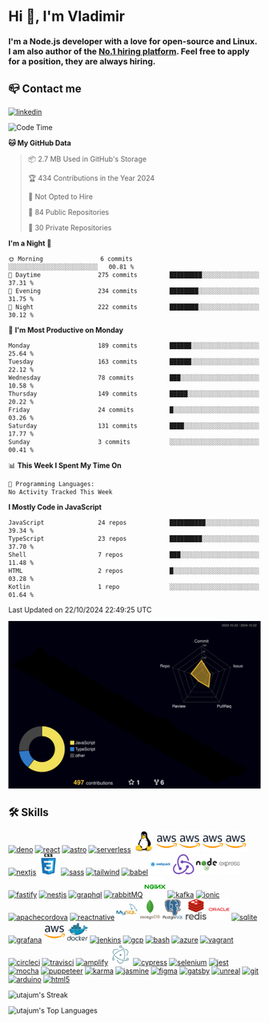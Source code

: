 

<!-- <a href="https://github.com/utajum" target="_blank">
<img height="200" align="center" src="https://github-readme-stats.vercel.app/api?username=utajum&count_private=true&theme=radical" />
</a> -->

<h1>Hi 👋, I'm Vladimir</h1>

<h3>I'm a Node.js developer with a love for open-source and Linux. I am also author of the <a href="https://elevatech.xyz/" target="_blank">No.1 hiring platform</a>. Feel free to apply for a position, they are always hiring.</h3>


<h2>📪 Contact me</h2>
<p>
<a target="_blank" href="https://www.linkedin.com/in/vladdimir/" target="_blank" style="display: inline-block;">
<img src="https://img.shields.io/badge/linkedin-logo?style=for-the-badge&logo=linkedin&logoColor=white&color=%230a77b6" alt="linkedin" />
</a>    
</p>



<!--START_SECTION:waka-->
![Code Time](http://img.shields.io/badge/Code%20Time-0%20secs-blue)

**🐱 My GitHub Data** 

> 📦 2.7 MB Used in GitHub's Storage 
 > 
> 🏆 434 Contributions in the Year 2024
 > 
> 🚫 Not Opted to Hire
 > 
> 📜 84 Public Repositories 
 > 
> 🔑 30 Private Repositories 
 > 
**I'm a Night 🦉** 

```text
🌞 Morning                6 commits           ░░░░░░░░░░░░░░░░░░░░░░░░░   00.81 % 
🌆 Daytime                275 commits         █████████░░░░░░░░░░░░░░░░   37.31 % 
🌃 Evening                234 commits         ████████░░░░░░░░░░░░░░░░░   31.75 % 
🌙 Night                  222 commits         ████████░░░░░░░░░░░░░░░░░   30.12 % 
```
📅 **I'm Most Productive on Monday** 

```text
Monday                   189 commits         ██████░░░░░░░░░░░░░░░░░░░   25.64 % 
Tuesday                  163 commits         ██████░░░░░░░░░░░░░░░░░░░   22.12 % 
Wednesday                78 commits          ███░░░░░░░░░░░░░░░░░░░░░░   10.58 % 
Thursday                 149 commits         █████░░░░░░░░░░░░░░░░░░░░   20.22 % 
Friday                   24 commits          █░░░░░░░░░░░░░░░░░░░░░░░░   03.26 % 
Saturday                 131 commits         ████░░░░░░░░░░░░░░░░░░░░░   17.77 % 
Sunday                   3 commits           ░░░░░░░░░░░░░░░░░░░░░░░░░   00.41 % 
```


📊 **This Week I Spent My Time On** 

```text
💬 Programming Languages: 
No Activity Tracked This Week
```

**I Mostly Code in JavaScript** 

```text
JavaScript               24 repos            ██████████░░░░░░░░░░░░░░░   39.34 % 
TypeScript               23 repos            █████████░░░░░░░░░░░░░░░░   37.70 % 
Shell                    7 repos             ███░░░░░░░░░░░░░░░░░░░░░░   11.48 % 
HTML                     2 repos             █░░░░░░░░░░░░░░░░░░░░░░░░   03.28 % 
Kotlin                   1 repo              ░░░░░░░░░░░░░░░░░░░░░░░░░   01.64 % 
```




 Last Updated on 22/10/2024 22:49:25 UTC
<!--END_SECTION:waka-->

![](./profile-3d-contrib/profile-night-rainbow.svg)


<h2>🛠 Skills</h2>
<p>


<a target="_blank" href="https://deno.land/" target="_blank" style="display: inline-block;">
<img src="https://deno.land/logo.svg" alt="deno" width="42" height="42" />
</a>


<a target="_blank" href="https://reactjs.org/" target="_blank" style="display: inline-block;">
<img src="https://raw.githubusercontent.com/danielcranney/readme-generator/main/public/icons/skills/react-colored.svg" alt="react" width="42" height="42" />
</a>

<a target="_blank" href="https://astro.build/" target="_blank" style="display: inline-block;">
<img src="https://astro.build/assets/press/astro-icon-light-gradient.svg" alt="astro" width="42" height="42" />
</a>


<a target="_blank" href="https://www.serverless.com/" target="_blank" style="display: inline-block;">
<img src="https://www.vectorlogo.zone/logos/serverless/serverless-icon.svg" alt="serverless" width="42" height="42" />
</a>

<a target="_blank" href="https://www.linux.org/" target="_blank" style="display: inline-block;">
<img src="https://raw.githubusercontent.com/devicons/devicon/master/icons/linux/linux-original.svg" alt="linux" width="42" height="42" />
</a>

<a target="_blank" href="https://aws.amazon.com/eventbridge/" target="_blank" style="display: inline-block;">
<img src="https://raw.githubusercontent.com/devicons/devicon/master/icons/amazonwebservices/amazonwebservices-original-wordmark.svg" alt="aws eventbridge" width="42" height="42" />
</a>

<a target="_blank" href="https://aws.amazon.com/dynamodb/" target="_blank" style="display: inline-block;">
<img src="https://raw.githubusercontent.com/devicons/devicon/master/icons/amazonwebservices/amazonwebservices-original-wordmark.svg" alt="dynamodb" width="42" height="42" />
</a>

<a target="_blank" href="https://aws.amazon.com/lambda/" target="_blank" style="display: inline-block;">
<img src="https://raw.githubusercontent.com/devicons/devicon/master/icons/amazonwebservices/amazonwebservices-original-wordmark.svg" alt="aws lambda" width="42" height="42" />
</a>

<a target="_blank" href="https://aws.amazon.com/s3/" target="_blank" style="display: inline-block;">
<img src="https://raw.githubusercontent.com/devicons/devicon/master/icons/amazonwebservices/amazonwebservices-original-wordmark.svg" alt="aws s3" width="42" height="42" />
</a>


<a target="_blank" href="https://nextjs.org/" target="_blank" style="display: inline-block;">
<img src="https://raw.githubusercontent.com/danielcranney/readme-generator/main/public/icons/skills/nextjs-colored.svg" alt="nextjs" width="42" height="42" />
</a>


<a target="_blank" href="https://www.w3schools.com/css/" target="_blank" style="display: inline-block;">
<img src="https://raw.githubusercontent.com/devicons/devicon/master/icons/css3/css3-original-wordmark.svg" alt="css3" width="42" height="42" />
</a>


<a target="_blank" href="https://sass-lang.com" target="_blank" style="display: inline-block;">
<img src="https://raw.githubusercontent.com/danielcranney/readme-generator/main/public/icons/skills/sass-colored.svg" alt="sass" width="42" height="42" />
</a>


<a target="_blank" href="https://tailwindcss.com/" target="_blank" style="display: inline-block;">
<img src="https://raw.githubusercontent.com/danielcranney/readme-generator/main/public/icons/skills/tailwindcss-colored.svg" alt="tailwind" width="42" height="42" />
</a>


<a target="_blank" href="https://babeljs.io/" target="_blank" style="display: inline-block;">
<img src="https://raw.githubusercontent.com/danielcranney/readme-generator/main/public/icons/skills/babel-colored.svg" alt="babel" width="42" height="42" />
</a>


<a target="_blank" href="https://webpack.js.org" target="_blank" style="display: inline-block;">
<img src="https://raw.githubusercontent.com/devicons/devicon/d00d0969292a6569d45b06d3f350f463a0107b0d/icons/webpack/webpack-original-wordmark.svg" alt="webpack" width="42" height="42" />
</a>


<a target="_blank" href="https://redux.js.org" target="_blank" style="display: inline-block;">
<img src="https://raw.githubusercontent.com/devicons/devicon/master/icons/redux/redux-original.svg" alt="redux" width="42" height="42" />
</a>


<a target="_blank" href="https://nodejs.org" target="_blank" style="display: inline-block;">
<img src="https://raw.githubusercontent.com/devicons/devicon/master/icons/nodejs/nodejs-original-wordmark.svg" alt="nodejs" width="42" height="42" />
</a>


<a target="_blank" href="https://expressjs.com" target="_blank" style="display: inline-block;">
<img src="https://raw.githubusercontent.com/devicons/devicon/master/icons/express/express-original-wordmark.svg" alt="express" width="42" height="42" />
</a>



<a target="_blank" href="https://www.fastify.io/" target="_blank" style="display: inline-block;">
<img src="https://fastify.dev/img/logos/fastify-white.svg" alt="fastify" width="42" height="42" />
</a>



<a target="_blank" href="https://nestjs.com/" target="_blank" style="display: inline-block;">
<img src="https://raw.githubusercontent.com/danielcranney/readme-generator/main/public/icons/skills/nestjs-colored.svg" alt="nestjs" width="42" height="42" />
</a>


<a target="_blank" href="https://graphql.org" target="_blank" style="display: inline-block;">
<img src="https://raw.githubusercontent.com/danielcranney/readme-generator/main/public/icons/skills/graphql-colored.svg" alt="graphql" width="42" height="42" />
</a>


<a target="_blank" href="https://www.rabbitmq.com" target="_blank" style="display: inline-block;">
<img src="https://www.vectorlogo.zone/logos/rabbitmq/rabbitmq-icon.svg" alt="rabbitMQ" width="42" height="42" />
</a>


<a target="_blank" href="https://www.nginx.com" target="_blank" style="display: inline-block;">
<img src="https://raw.githubusercontent.com/devicons/devicon/master/icons/nginx/nginx-original.svg" alt="nginx" width="42" height="42" />
</a>


<a target="_blank" href="https://kafka.apache.org/" target="_blank" style="display: inline-block;">
<img src="https://www.vectorlogo.zone/logos/apache_kafka/apache_kafka-icon.svg" alt="kafka" width="42" height="42" />
</a>


<a target="_blank" href="https://ionicframework.com" target="_blank" style="display: inline-block;">
<img src="https://upload.wikimedia.org/wikipedia/commons/d/d1/Ionic_Logo.svg" alt="ionic" width="42" height="42" />
</a>


<a target="_blank" href="https://cordova.apache.org/" target="_blank" style="display: inline-block;">
<img src="https://www.vectorlogo.zone/logos/apache_cordova/apache_cordova-icon.svg" alt="apachecordova" width="42" height="42" />
</a>


<a target="_blank" href="https://reactnative.dev/" target="_blank" style="display: inline-block;">
<img src="https://reactnative.dev/img/header_logo.svg" alt="reactnative" width="42" height="42" />
</a>


<a target="_blank" href="https://www.mysql.com/" target="_blank" style="display: inline-block;">
<img src="https://raw.githubusercontent.com/devicons/devicon/master/icons/mysql/mysql-original-wordmark.svg" alt="mysql" width="42" height="42" />
</a>


<a target="_blank" href="https://www.mongodb.com/" target="_blank" style="display: inline-block;">
<img src="https://raw.githubusercontent.com/devicons/devicon/master/icons/mongodb/mongodb-original-wordmark.svg" alt="mongodb" width="42" height="42" />
</a>


<a target="_blank" href="https://www.postgresql.org" target="_blank" style="display: inline-block;">
<img src="https://raw.githubusercontent.com/devicons/devicon/master/icons/postgresql/postgresql-original-wordmark.svg" alt="postgresql" width="42" height="42" />
</a>


<a target="_blank" href="https://redis.io" target="_blank" style="display: inline-block;">
<img src="https://raw.githubusercontent.com/devicons/devicon/master/icons/redis/redis-original-wordmark.svg" alt="redis" width="42" height="42" />
</a>


<a target="_blank" href="https://www.oracle.com/" target="_blank" style="display: inline-block;">
<img src="https://raw.githubusercontent.com/devicons/devicon/master/icons/oracle/oracle-original.svg" alt="oracle" width="42" height="42" />
</a>


<a target="_blank" href="https://www.sqlite.org/" target="_blank" style="display: inline-block;">
<img src="https://www.vectorlogo.zone/logos/sqlite/sqlite-icon.svg" alt="sqlite" width="42" height="42" />
</a>


<a target="_blank" href="https://grafana.com" target="_blank" style="display: inline-block;">
<img src="https://www.vectorlogo.zone/logos/grafana/grafana-icon.svg" alt="grafana" width="42" height="42" />
</a>


<a target="_blank" href="https://aws.amazon.com" target="_blank" style="display: inline-block;">
<img src="https://raw.githubusercontent.com/devicons/devicon/master/icons/amazonwebservices/amazonwebservices-original-wordmark.svg" alt="aws" width="42" height="42" />
</a>


<a target="_blank" href="https://www.docker.com/" target="_blank" style="display: inline-block;">
<img src="https://raw.githubusercontent.com/devicons/devicon/master/icons/docker/docker-original-wordmark.svg" alt="docker" width="42" height="42" />
</a>


<a target="_blank" href="https://www.jenkins.io" target="_blank" style="display: inline-block;">
<img src="https://www.vectorlogo.zone/logos/jenkins/jenkins-icon.svg" alt="jenkins" width="42" height="42" />
</a>


<a target="_blank" href="https://cloud.google.com" target="_blank" style="display: inline-block;">
<img src="https://www.vectorlogo.zone/logos/google_cloud/google_cloud-icon.svg" alt="gcp" width="42" height="42" />
</a>


<a target="_blank" href="https://www.gnu.org/software/bash/" target="_blank" style="display: inline-block;">
<img src="https://www.vectorlogo.zone/logos/gnu_bash/gnu_bash-icon.svg" alt="bash" width="42" height="42" />
</a>


<a target="_blank" href="https://azure.microsoft.com/en-in/" target="_blank" style="display: inline-block;">
<img src="https://www.vectorlogo.zone/logos/microsoft_azure/microsoft_azure-icon.svg" alt="azure" width="42" height="42" />
</a>


<a target="_blank" href="https://www.vagrantup.com/" target="_blank" style="display: inline-block;">
<img src="https://www.vectorlogo.zone/logos/vagrantup/vagrantup-icon.svg" alt="vagrant" width="42" height="42" />
</a>


<a target="_blank" href="https://circleci.com" target="_blank" style="display: inline-block;">
<img src="https://www.vectorlogo.zone/logos/circleci/circleci-icon.svg" alt="circleci" width="42" height="42" />
</a>


<a target="_blank" href="https://travis-ci.org" target="_blank" style="display: inline-block;">
<img src="https://www.vectorlogo.zone/logos/travis-ci/travis-ci-icon.svg" alt="travisci" width="42" height="42" />
</a>


<a target="_blank" href="https://aws.amazon.com/amplify/" target="_blank" style="display: inline-block;">
<img src="https://docs.amplify.aws/assets/logo-dark.svg" alt="amplify" width="42" height="42" />
</a>


<a target="_blank" href="https://www.electronjs.org" target="_blank" style="display: inline-block;">
<img src="https://raw.githubusercontent.com/devicons/devicon/master/icons/electron/electron-original.svg" alt="electron" width="42" height="42" />
</a>


<a target="_blank" href="https://www.cypress.io" target="_blank" style="display: inline-block;">
<img src="https://raw.githubusercontent.com/simple-icons/simple-icons/6e46ec1fc23b60c8fd0d2f2ff46db82e16dbd75f/icons/cypress.svg" alt="cypress" width="42" height="42" />
</a>


<a target="_blank" href="https://www.selenium.dev" target="_blank" style="display: inline-block;">
<img src="https://raw.githubusercontent.com/detain/svg-logos/780f25886640cef088af994181646db2f6b1a3f8/svg/selenium-logo.svg" alt="selenium" width="42" height="42" />
</a>


<a target="_blank" href="https://jestjs.io" target="_blank" style="display: inline-block;">
<img src="https://www.vectorlogo.zone/logos/jestjsio/jestjsio-icon.svg" alt="jest" width="42" height="42" />
</a>


<a target="_blank" href="https://mochajs.org" target="_blank" style="display: inline-block;">
<img src="https://www.vectorlogo.zone/logos/mochajs/mochajs-icon.svg" alt="mocha" width="42" height="42" />
</a>


<a target="_blank" href="https://github.com/puppeteer/puppeteer" target="_blank" style="display: inline-block;">
<img src="https://www.vectorlogo.zone/logos/pptrdev/pptrdev-official.svg" alt="puppeteer" width="42" height="42" />
</a>


<a target="_blank" href="https://karma-runner.github.io/latest/index.html" target="_blank" style="display: inline-block;">
<img src="https://raw.githubusercontent.com/detain/svg-logos/780f25886640cef088af994181646db2f6b1a3f8/svg/karma.svg" alt="karma" width="42" height="42" />
</a>


<a target="_blank" href="https://jasmine.github.io/" target="_blank" style="display: inline-block;">
<img src="https://www.vectorlogo.zone/logos/jasmine/jasmine-icon.svg" alt="jasmine" width="42" height="42" />
</a>


<a target="_blank" href="https://www.figma.com/" target="_blank" style="display: inline-block;">
<img src="https://www.vectorlogo.zone/logos/figma/figma-icon.svg" alt="figma" width="42" height="42" />
</a>


<a target="_blank" href="https://www.gatsbyjs.com/" target="_blank" style="display: inline-block;">
<img src="https://www.vectorlogo.zone/logos/gatsbyjs/gatsbyjs-icon.svg" alt="gatsby" width="42" height="42" />
</a>


<a target="_blank" href="https://unrealengine.com/" target="_blank" style="display: inline-block;">
<img src="https://raw.githubusercontent.com/kenangundogan/fontisto/036b7eca71aab1bef8e6a0518f7329f13ed62f6b/icons/svg/brand/unreal-engine.svg" alt="unreal" width="42" height="42" />
</a>


<a target="_blank" href="https://git-scm.com/" target="_blank" style="display: inline-block;">
<img src="https://www.vectorlogo.zone/logos/git-scm/git-scm-icon.svg" alt="git" width="42" height="42" />
</a>


<a target="_blank" href="https://www.arduino.cc/" target="_blank" style="display: inline-block;">
<img src="https://cdn.worldvectorlogo.com/logos/arduino-1.svg" alt="arduino" width="42" height="42" />
</a>


<a target="_blank" href="https://www.w3.org/html/" target="_blank" style="display: inline-block;">
<img src="https://raw.githubusercontent.com/danielcranney/readme-generator/main/public/icons/skills/html5-colored.svg" alt="html5" width="42" height="42" />
</a>

</p>

![utajum's Streak](https://github-readme-streak-stats.herokuapp.com/?user=utajum&theme=merko&hide_border=true)

![utajum's Top Languages](https://github-readme-stats.vercel.app/api/top-langs/?username=utajum&theme=merko&show_icons=true&hide_border=true&layout=compact)



